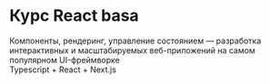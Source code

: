 # Курс React basa
 Компоненты, рендеринг, управление состоянием — разработка интерактивных и масштабируемых веб-приложений на самом популярном UI-фреймворке <br>
 Typescript + React + Next.js
